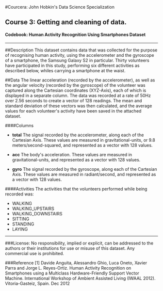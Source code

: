 #Courcera: John Hobkin's Data Science Specialization
## Course 3: Getting and cleaning of data.
#### Codebook: Human Activity Recognition Using Smartphones Dataset

---

##Description
This dataset contains data that was collected for the purpose of recognising human activity, using the accelerometer and the gyroscope of a smartphone, the Samsung Galaxy S2 in particular. Thirty volunteers have participated in this study, performing six different activities as described below, whiles carrying a smartphone at the waist. 



##Data
The linear acceleration (recorded by the accelerometer), as well as the angular velocity (recorded by the gyroscope) of the volunteer was captured along the Cartesian coordinates (XYZ-Axis), each of which is displayed in a separate column. The data was recorded at a rate of 50Hz over 2.56 seconds to create a vector of 128 readings. The mean and standard deviation of these vectors was then calculated, and the average values for each volunteer's activity have been saved in the attached dataset.


####Columns
  * __total__		The signal recorded by the accelerometer, along each of the Cartesian Axis. These values are measured in gravitational-units, or 9.8 meters/second-squared, and represented as a vector with 128 values.
  
  * __acc__			The body's acceleration. These values are measured in gravitational-units, and represented as a vector with 128 values.
  
  * __gyro__		The signal recorded by the gyroscope, along each of the Cartesian Axis. These values are measured in radiant/second, and represented as a vector with 128 values.

  
####Activities
The activities that the volunteers performed while being recorded was:
  * WALKING
  * WALKING_UPSTAIRS
  * WALKING_DOWNSTAIRS
  * SITTING
  * STANDING
  * LAYING


---
###License:
No responsibility, implied or explicit, can be addressed to the authors or their institutions for use or misuse of this dataset. Any commercial use is prohibited.


###Reference
[1] Davide Anguita, Alessandro Ghio, Luca Oneto, Xavier Parra and Jorge L. Reyes-Ortiz. Human Activity Recognition on Smartphones using a Multiclass Hardware-Friendly Support Vector Machine. International Workshop of Ambient Assisted Living (IWAAL 2012). Vitoria-Gasteiz, Spain. Dec 2012


  